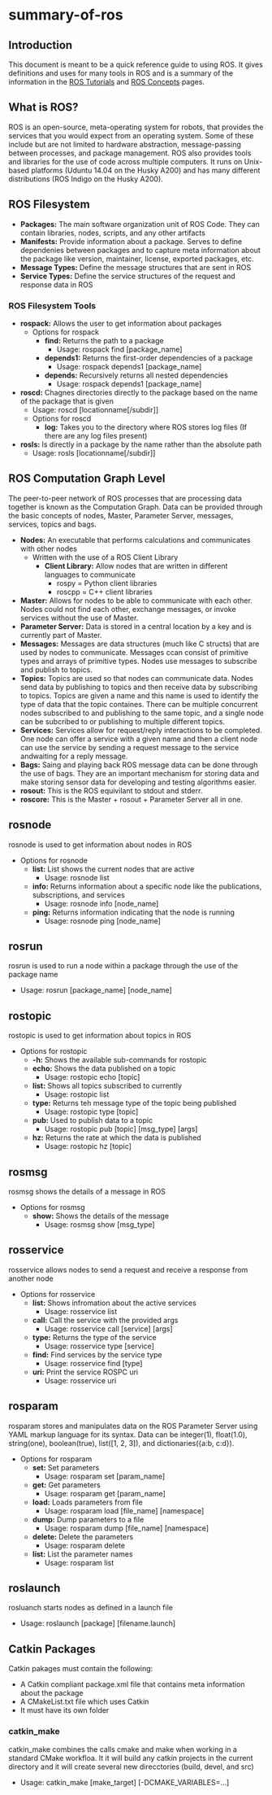 # summary-of-ros
## Introduction
This document is meant to be a quick reference guide to using ROS. It gives definitions and uses for many tools in ROS and is a summary of the information in the [ROS Tutorials](http://wiki.ros.org/ROS/Tutorials) and [ROS Concepts](http://wiki.ros.org/ROS/Concepts) pages.

## What is ROS?
ROS is an open-source, meta-operating system for robots, that provides the services that you would expect from an operating system. Some of these include but are not limited to hardware abstraction, message-passing between processes, and package management. ROS also provides tools and libraries for the use of code across multiple computers. It runs on Unix-based platforms (Uduntu 14.04 on the Husky A200) and has many different distributions (ROS Indigo on the Husky A200).

## ROS Filesystem
* **Packages:** The main software organization unit of ROS Code. They can contain libraries, nodes, scripts, and any other artifacts
* **Manifests:** Provide information about a package. Serves to define dependenies between packages and to capture meta information about the package like version, maintainer, license, exported packages, etc.
* **Message Types:** Define the message structures that are sent in ROS
* **Service Types:** Define the service structures of the request and response data in ROS
### ROS Filesystem Tools
* **rospack:** Allows the user to get information about packages
    * Options for rospack
        * **find:** Returns the path to a package
            * Usage: rospack find [package_name]
        * **depends1:** Returns the first-order dependencies of a package
            * Usage: rospack depends1 [package_name]
        * **depends:** Recursively returns all nested dependencies
            * Usage: rospack depends1 [package_name]
* **roscd:** Chagnes directories directly to the package based on the name of the package that is given
    * Usage: roscd [locationname[/subdir]]
    * Options for roscd
        * **log:** Takes you to the directory where ROS stores log files (If there are any log files present)
* **rosls:** ls directly in a package by the name rather than the absolute path
    * Usage: rosls [locationname[/subdir]]

## ROS Computation Graph Level
The peer-to-peer network of ROS processes that are processing data together is known as the Computation Graph. Data can be provided through the basic concepts of nodes, Master, Parameter Server, messages, services, topics and bags.
* **Nodes:** An executable that performs calculations and communicates with other nodes
    * Written with the use of a ROS Client Library
        * **Client Library:** Allow nodes that are written in different languages to communicate
            * rospy = Python client libraries
            * roscpp = C++ client libraries
* **Master:** Allows for nodes to be able to communicate with each other. Nodes could not find each other, exchange messages, or invoke services without the use of Master.
* **Parameter Server:** Data is stored in a central location by a key and is currently part of Master.
* **Messages:** Messages are data structures (much like C structs) that are used by nodes to communicate. Messages ccan consist of primitive types and arrays of primitive types. Nodes use messages to subscribe and publish to topics.
* **Topics:** Topics are used so that nodes can communicate data. Nodes send data by publishing to topics and then receive data by subscribing to topics. Topics are given a name and this name is used to identify the type of data that the topic containes. There can be multiple concurrent nodes subscribed to and publishing to the same topic, and a single node can be subcribed to or publishing to multiple different topics.
* **Services:** Services allow for request/reply interactions to be completed. One node can offer a service with a given name and then a client node can use the service by sending a request message to the service andwaiting for a reply message.
* **Bags:** Saing and playing back ROS message data can be done through the use of bags. They are an important mechanism for storing data and make storing sensor data for developing and testing algorithms easier.
* **rosout:** This is the ROS equivilant to stdout and stderr.
* **roscore:** This is the Master + rosout + Parameter Server all in one.

## rosnode
rosnode is used to get information about nodes in ROS
* Options for rosnode
    * **list:** List shows the current nodes that are active
        * Usage: rosnode list
    * **info:** Returns information about a specific node like the publications, subscriptions, and services
        * Usage: rosnode info [node_name]
    * **ping:** Returns information indicating that the node is running
        * Usage: rosnode ping [node_name]
    
## rosrun
rosrun is used to run a node within a package through the use of the package name
* Usage: rosrun [package_name] [node_name]

## rostopic
rostopic is used to get information about topics in ROS
* Options for rostopic
    * **-h:** Shows the available sub-commands for rostopic
    * **echo:** Shows the data published on a topic
        * Usage: rostopic echo [topic]
    * **list:** Shows all topics subscribed to currently
        * Usage: rostopic list
    * **type:** Returns teh message type of the topic being published
        * Usage: rostopic type [topic]
    * **pub:** Used to publish data to a topic
        * Usage: rostopic pub [topic] [msg_type] [args]
    * **hz:** Returns the rate at which the data is published
        * Usage: rostopic hz [topic]
    
## rosmsg
rosmsg shows the details of a message in ROS
* Options for rosmsg
    * **show:** Shows the details of the message
        * Usage: rosmsg show [msg_type]
    
## rosservice
rosservice allows nodes to send a request and receive a response from another node
* Options for rosservice
    * **list:** Shows infromation about the active services
        * Usage: rosservice list
    * **call:** Call the service with the provided args
        * Usage: rosservice call [service] [args]
    * **type:** Returns the type of the service
        * Usage: rosservice type [service]
    * **find:** Find services by the service type
        * Usage: rosservice find [type]
    * **uri:** Print the service ROSPC uri
        * Usage: rosservice uri
    
## rosparam
rosparam stores and manipulates data on the ROS Parameter Server using YAML markup language for its syntax. Data can be integer(1), float(1.0), string(one), boolean(true), list([1, 2, 3]), and dictionaries({a:b, c:d}).
* Options for rosparam
    * **set:** Set parameters
        * Usage: rosparam set [param_name]
    * **get:** Get parameters
        * Usage: rosparam get [param_name]
    * **load:** Loads parameters from file
        * Usage: rosparam load [file_name] [namespace]
    * **dump:** Dump parameters to a file
        * Usage: rosparam dump [file_name] [namespace]
    * **delete:** Delete the parameters
        * Usage: rosparam delete
    * **list:** List the parameter names
        * Usage: rosparam list
    
## roslaunch
rosluanch starts nodes as defined in a launch file
* Usage: roslaunch [package] [filename.launch]

## Catkin Packages
Catkin pakages must contain the following:
* A Catkin compliant package.xml file that contains meta information about the package
* A CMakeList.txt file which uses Catkin
* It must have its own folder
### catkin_make
catkin_make combines the calls cmake and make when working in a standard CMake workfloa. It it will build any catkin projects in the current directory and it will create several new direcctories (build, devel, and src)
* Usage: catkin_make [make_target] [-DCMAKE_VARIABLES=...]
